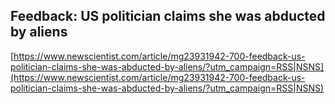 ## Feedback: US politician claims she was abducted by aliens
  
  [https://www.newscientist.com/article/mg23931942-700-feedback-us-politician-claims-she-was-abducted-by-aliens/?utm_campaign=RSS|NSNS](https://www.newscientist.com/article/mg23931942-700-feedback-us-politician-claims-she-was-abducted-by-aliens/?utm_campaign=RSS|NSNS)